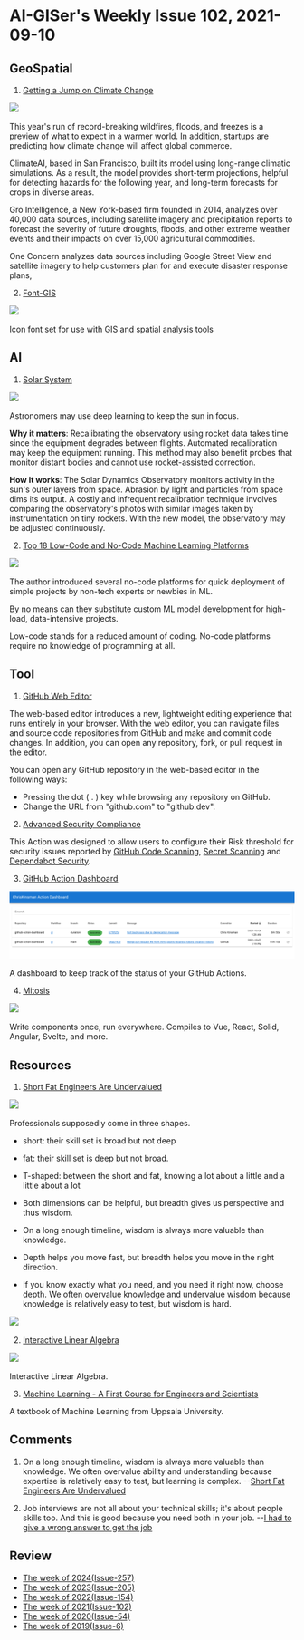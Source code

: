# AI-GISer's Weekly Issue 102, 2021-09-10

## GeoSpatial

1. [Getting a Jump on Climate Change](https://www.wsj.com/articles/climate-ai-startups-offer-businesses-shelter-from-inclement-weather-risk-11628273073?_hsenc=p2ANqtz-937HVjS9dyctH-ENvgGHFrom09UnGuRjiF6b-zUvPUkGH136MzvI6qWOdnjjuMk7Ynr1J5)

![](https://dl-staging-website.ghost.io/content/images/2021/09/WEATHER.gif)

This year's run of record-breaking wildfires, floods, and freezes is a preview of what to expect in a warmer world. In addition, startups are predicting how climate change will affect global commerce.

ClimateAI, based in San Francisco, built its model using long-range climatic simulations. As a result, the model provides short-term projections, helpful for detecting hazards for the following year, and long-term forecasts for crops in diverse areas.

Gro Intelligence, a New York-based firm founded in 2014, analyzes over 40,000 data sources, including satellite imagery and precipitation reports to forecast the severity of future droughts, floods, and other extreme weather events and their impacts on over 15,000 agricultural commodities.

One Concern analyzes data sources including Google Street View and satellite imagery to help customers plan for and execute disaster response plans,

2. [Font-GIS](https://github.com/Viglino/font-gis)

![](https://geoobserver.files.wordpress.com/2021/05/font_gis_screenshot_1.png)

Icon font set for use with GIS and spatial analysis tools

## AI

1. [Solar System](https://read.deeplearning.ai/the-batch/issue-108/)

![](https://dl-staging-website.ghost.io/content/images/2021/09/SOLAR.gif)

Astronomers may use deep learning to keep the sun in focus.

**Why it matters**: Recalibrating the observatory using rocket data takes time since the equipment degrades between flights. Automated recalibration may keep the equipment running. This method may also benefit probes that monitor distant bodies and cannot use rocket-assisted correction.

**How it works**: The Solar Dynamics Observatory monitors activity in the sun's outer layers from space. Abrasion by light and particles from space dims its output. A costly and infrequent recalibration technique involves comparing the observatory's photos with similar images taken by instrumentation on tiny rockets. With the new model, the observatory may be adjusted continuously.

2. [Top 18 Low-Code and No-Code Machine Learning Platforms](https://serokell.io/blog/top-no-code-platforms)

![](https://www.kdnuggets.com/wp-content/uploads/top-18-low-code-no-code-machine-learning-platforms.jpg)

The author introduced several no-code platforms for quick deployment of simple projects by non-tech experts or newbies in ML.

By no means can they substitute custom ML model development for high-load, data-intensive projects.

Low-code stands for a reduced amount of coding. No-code platforms require no knowledge of programming at all.

## Tool

1. [GitHub Web Editor](https://docs.github.com/en/codespaces/developing-in-codespaces/web-based-editor)

The web-based editor introduces a new, lightweight editing experience that runs entirely in your browser. With the web editor, you can navigate files and source code repositories from GitHub and make and commit code changes. In addition, you can open any repository, fork, or pull request in the editor.

You can open any GitHub repository in the web-based editor in the following ways:

- Pressing the dot ( . ) key while browsing any repository on GitHub.
- Change the URL from "github.com" to "github.dev".

2. [Advanced Security Compliance](https://github.com/GeekMasher/advanced-security-compliance)

This Action was designed to allow users to configure their Risk threshold for security issues reported by [GitHub Code Scanning](https://docs.github.com/en/code-security/secure-coding/automatically-scanning-your-code-for-vulnerabilities-and-errors/about-code-scanning), [Secret Scanning](https://docs.github.com/en/code-security/secret-security/about-secret-scanning) and [Dependabot Security](https://docs.github.com/en/code-security/supply-chain-security/managing-vulnerabilities-in-your-projects-dependencies/configuring-dependabot-security-updates#about-configuring-dependabot-security-updates).

3. [GitHub Action Dashboard](https://github.com/chriskinsman/github-action-dashboard)

![](https://github.com/ChrisKinsman/github-action-dashboard/raw/main/docs/images/ActionDashboardScreenShot.png)

A dashboard to keep track of the status of your GitHub Actions.

4. [Mitosis](https://github.com/BuilderIO/mitosis)

![](https://camo.githubusercontent.com/de6f8a26f66c2e358a5910150e22b71834080bab5b5beeac71b785ba9b4ba56e/68747470733a2f2f696d6775722e636f6d2f483157547447652e676966)

Write components once, run everywhere. Compiles to Vue, React, Solid, Angular, Svelte, and more.

## Resources

1. [Short Fat Engineers Are Undervalued](https://nested.substack.com/p/short-fat-engineers-are-undervalued)

![](https://cdn.substack.com/image/fetch/w_1456,c_limit,f_auto,q_auto:good,fl_progressive:steep/https%3A%2F%2Fbucketeer-e05bbc84-baa3-437e-9518-adb32be77984.s3.amazonaws.com%2Fpublic%2Fimages%2F8d70731e-4d22-483f-87a0-6c3b6104151a_2199x1218.png)

Professionals supposedly come in three shapes.

- short: their skill set is broad but not deep
- fat: their skill set is deep but not broad.
- T-shaped: between the short and fat, knowing a lot about a little and a little about a lot

- Both dimensions can be helpful, but breadth gives us perspective and thus wisdom.
- On a long enough timeline, wisdom is always more valuable than knowledge.
- Depth helps you move fast, but breadth helps you move in the right direction.
- If you know exactly what you need, and you need it right now, choose depth.
  We often overvalue knowledge and undervalue wisdom because knowledge is relatively easy to test, but wisdom is hard.

![](https://cdn.substack.com/image/fetch/w_1456,c_limit,f_auto,q_auto:good,fl_progressive:steep/https%3A%2F%2Fbucketeer-e05bbc84-baa3-437e-9518-adb32be77984.s3.amazonaws.com%2Fpublic%2Fimages%2F3b4aa171-b0c2-4029-b0f2-ea2d4314e040_2112x1304.png)

2. [Interactive Linear Algebra](http://textbooks.math.gatech.edu/ila/index.html)

![](https://cdn.beekka.com/blogimg/asset/202108/bg2021081415.jpg)

Interactive Linear Algebra.

3. [Machine Learning - A First Course for Engineers and Scientists](https://smlbook.org/)

A textbook of Machine Learning from Uppsala University.

## Comments

1. On a long enough timeline, wisdom is always more valuable than knowledge. We often overvalue ability and understanding because expertise is relatively easy to test, but learning is complex.
   --[Short Fat Engineers Are Undervalued](https://nested.substack.com/p/short-fat-engineers-are-undervalued)

2. Job interviews are not all about your technical skills; it's about people skills too. And this is good because you need both in your job.
   --[I had to give a wrong answer to get the job](https://dewitters.com/i-had-to-give-a-wrong-answer-to-get-the-job/)

## Review

- [The week of 2024(Issue-257)](../2024/issue-257.md)
- [The week of 2023(Issue-205)](../2023/issue-205.md)
- [The week of 2022(Issue-154)](../2022/issue-154.md)
- [The week of 2021(Issue-102)](../2021/issue-102.md)
- [The week of 2020(Issue-54)](../2020/issue-54.md)
- [The week of 2019(Issue-6)](../2019/issue-6.md)
